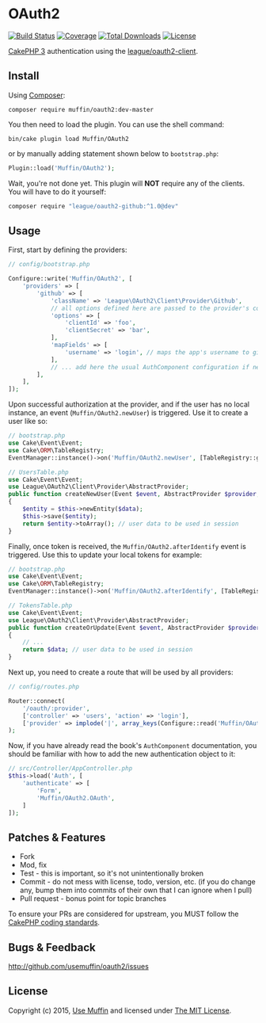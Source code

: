 # OAuth2

[![Build Status](https://img.shields.io/travis/UseMuffin/OAuth2/master.svg?style=flat-square)](https://travis-ci.org/UseMuffin/OAuth2)
[![Coverage](https://img.shields.io/coveralls/UseMuffin/OAuth2/master.svg?style=flat-square)](https://coveralls.io/r/UseMuffin/OAuth2)
[![Total Downloads](https://img.shields.io/packagist/dt/muffin/oauth2.svg?style=flat-square)](https://packagist.org/packages/muffin/oauth2)
[![License](https://img.shields.io/badge/license-MIT-blue.svg?style=flat-square)](LICENSE)

[CakePHP 3][cakephp] authentication using the [league/oauth2-client][oauth2].

## Install

Using [Composer][composer]:

```
composer require muffin/oauth2:dev-master
```

You then need to load the plugin. You can use the shell command:

```
bin/cake plugin load Muffin/OAuth2
```

or by manually adding statement shown below to `bootstrap.php`:

```php
Plugin::load('Muffin/OAuth2');
```

Wait, you're not done yet. This plugin will **NOT** require any of the clients. You will have to do it yourself:

```sh
composer require "league/oauth2-github:^1.0@dev"
```

## Usage

First, start by defining the providers:

```php
// config/bootstrap.php

Configure::write('Muffin/OAuth2', [
    'providers' => [
        'github' => [
            'className' => 'League\OAuth2\Client\Provider\Github',
            // all options defined here are passed to the provider's constructor
            'options' => [
                'clientId' => 'foo',
                'clientSecret' => 'bar',
            ],
            'mapFields' => [
                'username' => 'login', // maps the app's username to github's login
            ],
            // ... add here the usual AuthComponent configuration if needed like fields, etc.
        ],
    ],
]);
```

Upon successful authorization at the provider, and if the user has no local instance, an event (`Muffin/OAuth2.newUser`)
is triggered. Use it to create a user like so:

```php
// bootstrap.php
use Cake\Event\Event;
use Cake\ORM\TableRegistry;
EventManager::instance()->on('Muffin/OAuth2.newUser', [TableRegistry::get('Users'), 'createNewUser']);

// UsersTable.php
use Cake\Event\Event;
use League\OAuth2\Client\Provider\AbstractProvider;
public function createNewUser(Event $event, AbstractProvider $provider, array $data)
{
    $entity = $this->newEntity($data);
    $this->save($entity);
    return $entity->toArray(); // user data to be used in session
}
```

Finally, once token is received, the `Muffin/OAuth2.afterIdentify` event is triggered. Use this to update your local 
tokens for example:

```php
// bootstrap.php
use Cake\Event\Event;
use Cake\ORM\TableRegistry;
EventManager::instance()->on('Muffin/OAuth2.afterIdentify', [TableRegistry::get('Tokens'), 'createOrUpdate']);

// TokensTable.php
use Cake\Event\Event;
use League\OAuth2\Client\Provider\AbstractProvider;
public function createOrUpdate(Event $event, AbstractProvider $provider, array $data)
{
    // ...
    return $data; // user data to be used in session
}
```

Next up, you need to create a route that will be used by all providers:

```php
// config/routes.php

Router::connect(
    '/oauth/:provider', 
    ['controller' => 'users', 'action' => 'login'], 
    ['provider' => implode('|', array_keys(Configure::read('Muffin/OAuth2.providers')))]
);
```

Now, if you have already read the book's `AuthComponent` documentation, you should be familiar with how to
add the new authentication object to it:

```php
// src/Controller/AppController.php
$this->load('Auth', [
    'authenticate' => [
        'Form',
        'Muffin/OAuth2.OAuth',
    ]
]);
```

## Patches & Features

* Fork
* Mod, fix
* Test - this is important, so it's not unintentionally broken
* Commit - do not mess with license, todo, version, etc. (if you do change any, bump them into commits of
their own that I can ignore when I pull)
* Pull request - bonus point for topic branches

To ensure your PRs are considered for upstream, you MUST follow the [CakePHP coding standards][standards].

## Bugs & Feedback

http://github.com/usemuffin/oauth2/issues

## License

Copyright (c) 2015, [Use Muffin][muffin] and licensed under [The MIT License][mit].

[cakephp]:http://cakephp.org
[composer]:http://getcomposer.org
[mit]:http://www.opensource.org/licenses/mit-license.php
[muffin]:http://usemuffin.com
[standards]:http://book.cakephp.org/3.0/en/contributing/cakephp-coding-conventions.html
[oauth2]:https://github.com/thephpleague/oauth2-client

